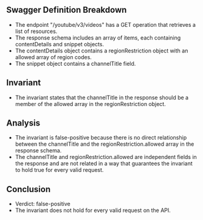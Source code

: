 ## Swagger Definition Breakdown
- The endpoint "/youtube/v3/videos" has a GET operation that retrieves a list of resources.
- The response schema includes an array of items, each containing contentDetails and snippet objects.
- The contentDetails object contains a regionRestriction object with an allowed array of region codes.
- The snippet object contains a channelTitle field.

## Invariant
- The invariant states that the channelTitle in the response should be a member of the allowed array in the regionRestriction object.

## Analysis
- The invariant is false-positive because there is no direct relationship between the channelTitle and the regionRestriction.allowed array in the response schema.
- The channelTitle and regionRestriction.allowed are independent fields in the response and are not related in a way that guarantees the invariant to hold true for every valid request.

## Conclusion
- Verdict: false-positive
- The invariant does not hold for every valid request on the API.

